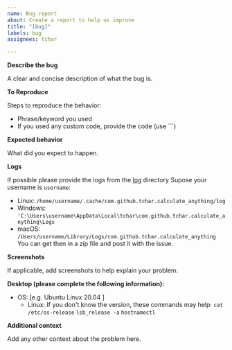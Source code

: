 ```yaml
---
name: Bug report
about: Create a report to help us improve
title: "[bug]"
labels: bug
assignees: tchar

---
```


**Describe the bug**

A clear and concise description of what the bug is.

**To Reproduce**

Steps to reproduce the behavior:
- Phrase/keyword you used
- If you used any custom code, provide the code (use ```)

**Expected behavior**

What did you expect to happen.

**Logs**

If possible please provide the logs from the [log](../../docs/API.md#log-directories) directory
Supose your username is `username`:
- Linux: `/home/username/.cache/com.github.tchar.calculate_anything/log`
- Windows: `'C:\Users\username\AppData\Local\tchar\com.github.tchar.calculate_anything\Logs`
- macOS: `/Users/username/Library/Logs/com.github.tchar.calculate_anything`
You can get then in a zip file and post it with the issue.

**Screenshots**

If applicable, add screenshots to help explain your problem.

**Desktop (please complete the following information):**

 - OS: [e.g. Ubuntu Linux 20.04 ]
    - Linux: If you don't know the version, these commands may help: `cat /etc/os-release` `lsb_release -a` `hostnamectl`

**Additional context**

Add any other context about the problem here.
